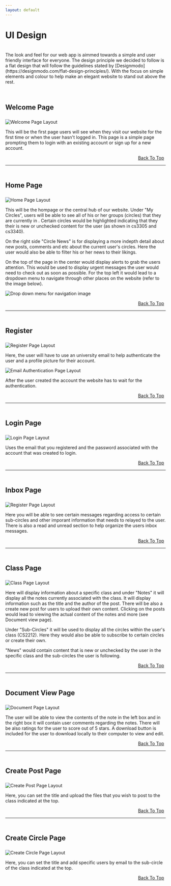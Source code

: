 ```yaml
---
layout: default
---
```


<style>
    h2{margin: 25px 0;}
    hr{margin-bottom: 50px;}
</style>

# UI Design
<br>
The look and feel for our web app is aimmed towards a simple and user friendly interface for everyone. The design principle we decided to follow is a flat design that will follow the guidelines stated by [Designmodo](https://designmodo.com/flat-design-principles/). With the focus on simple elements and colour to help make an elegant website to stand out above the rest.

<br>
<br>
<br>


## Welcome Page

![Welcome Page Layout](\assets\images\welcome.png "Welcome page layout")

This will be the first page users will see when they visit our website for the first time or when the user hasn't logged in. This page is a simple page prompting them to login with an existing account or sign up for a new account. 

<div style="text-align: right; margin: 5px;">
<a href="#" >Back To Top</a></div>

---

## Home Page


![Home Page Layout](\assets\images\home.png "Home page layout")

This will be the hompage or the central hub of our website. Under "My Circles", users will be able to see all of his or her groups (circles) that they are currently in .  Certain circles would be highlighted indicating that they their is new or unchecked content for the user (as shown in cs3305 and cs3340). 

On the right side "Circle News" is for displaying a more indepth detail about new posts, comments and etc about the current user's circles. Here the user would also be able to filter his or her news to their likings. 

On the top of the page in the center would display alerts to grab the users attention. This would be used to display urgent messages the user would need to check out as soon as possible. For the top left it would lead to a dropdown menu to navigate through other places on the website (refer to the image below). 

![Drop down menu for navigation image](\assets\images\dropdown.png "Drop down menu for navigation")

<div style="text-align: right; margin: 5px;">
<a href="#" >Back To Top</a></div>

---

## Register

![Register Page Layout](\assets\images\signup.png "Register page layout")

Here, the user will have to use an university email to help authenticate the user and a profile picture for their account. 

![Email Authentication Page Layout](\assets\images\authorize.png "Email Authentication layout")

After the user created the account the website has to wait for the authentication. 

<div style="text-align: right; margin: 5px;">
<a href="#" >Back To Top</a></div>

---

## Login Page

![Login Page Layout](\assets\images\login.png "Login page layout")

Uses the email that you registered and the password associated with the account that was created to login. 

<div style="text-align: right; margin: 5px;">
<a href="#" >Back To Top</a></div>

---

## Inbox Page

![Register Page Layout](\assets\images\inbox.png "Register page layout")

Here you will be able to see certain messages regarding access to certain sub-circles and other imporant information that needs to relayed to the user. There is also a read and unread section to help organize the users inbox messages. 

<div style="text-align: right; margin: 5px;">
<a href="#" >Back To Top</a></div>

---

## Class Page

![Class Page Layout](\assets\images\class.png  "Class page layout")

Here will display information about a specific class and under "Notes" it will display all the notes currently associated with the class. It will display information such as the title and the author of the post. There will be also a create new post for users to upload their own content. Clicking on the posts would lead to viewing the actual content of the notes and more (see Document view page).

Under "Sub-Circles" it will be used to display all the circles within the user's class (CS2212). Here they would also be able to subscribe to certain circles or create their own. 

"News" would contain content that is new or unchecked by the user in the specific class and the sub-circles the user is following. 

<div style="text-align: right; margin: 5px;">
<a href="#" >Back To Top</a></div>

---

## Document View Page

![Document Page Layout](\assets\images\post.png "Document page layout")

The user will be able to view the contents of the note in the left box and in the right box it will contain user comments regarding the notes. There will be also ratings for the user to score out of 5 stars. A download button is included for the user to download locally to their computer to view and edit. 

<div style="text-align: right; margin: 5px;">
<a href="#" >Back To Top</a></div>

---

## Create Post Page

![Create Post  Page Layout](\assets\images\createpost.png "Create Post page layout")

Here, you can set the title and upload the files that you wish to post to the class indicated at the top. 

<div style="text-align: right; margin: 5px;">
<a href="#" >Back To Top</a></div>

---

## Create Circle Page

![Create Circle Page Layout](\assets\images\createcircle.png "Create Circle page layout")

Here, you can set the title and add specific users by email to the sub-circle of the class indicated at the top. 

<div style="text-align: right; margin: 5px;">
<a href="#" >Back To Top</a></div>
